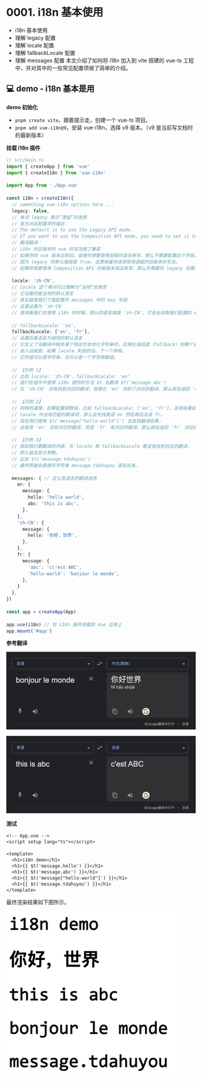 # 0001. i18n 基本使用

- i18n 基本使用
- 理解 legacy 配置
- 理解 locale 配置
- 理解 fallbackLocale 配置
- 理解 messages 配置
本文介绍了如何将 i18n 加入到 vite 搭建的 vue-ts 工程中，并对其中的一些常见配置项做了简单的介绍。

## 💻 demo - i18n 基本是用

**demo 初始化**

- `pnpm create vite`，跟着提示走，创建一个 vue-ts 项目。
- `pnpm add vue-i18n@9`，安装 vue-i18n，选择 v9 版本。（v9 是当前写文档时的最新版本）

**挂载 i18n 插件**

```ts
// src/main.ts
import { createApp } from 'vue'
import { createI18n } from 'vue-i18n'

import App from './App.vue'

const i18n = createI18n({
  // something vue-i18n options here ...
  legacy: false,
  // 单词 legacy 表示“遗留”的意思
  // 官方对此配置项的描述：
  // The default is to use the Legacy API mode.
  // If you want to use the Composition API mode, you need to set it to false.
  // 翻译翻译：
  // i18n 对旧版本的 vue 的写法做了兼容
  // 如果你的 vue 版本比较旧，或者你想要使用旧版的语法来写，那么不需要配置这个字段，
  // 因为 legacy 的默认值就是 true，这意味着你选择使用遗留的旧版本的写法。
  // 如果你想要使用 Composition API 的新版本语法来写，那么你需要将 legacy 设置为 false。

  locale: 'zh-CN',
  // locale 这个单词可以理解为“当地”的意思
  // 它设置的是当地的默认语言
  // 其实就是我们下面配置的 messages 中的 key 字段
  // 这里设置为 'zh-CN'
  // 意味着我们在使用 i18n 的时候，默认的语言就是 'zh-CN'，它会去读取我们配置的 message 中的内容。

  // fallbackLocale: 'en',
  fallbackLocale: ['en', 'fr'],
  // 设置后备语言为相同的默认语言
  // 它定义了当翻译中缺失某个特定的本地化字符串时，应用应该回退（fallback）到哪个语言环境。
  // 说人话就是，如果 lacale 失效的话，下一个用啥。
  // 它的值可以是字符串，也可以是一个字符串数组。

  // 【示例 1】
  // 比如 locale: 'zh-CN'，fallbackLocale: 'en'
  // 我们在组件中使用 i18n 提供的方法 $t 去翻译 $t('message.abc')
  // 在 'zh-CN' 没有找到对应的翻译，但是在 'en' 找到了对应的翻译，那么就会返回 'en' 对应的翻译。

  // 【示例 2】
  // 同样的道理，如果配置成数组，比如 fallbackLocale: ['en', 'fr']，这意味着如果
  // locale 中没有匹配的翻译项，那么会先找英语 en 然后再找法语 fr。
  // 现在我们使用 $t('message["hello-world"]') 去查找翻译结果，
  // 会发现 'en' 没有对应的翻译，但是 'fr' 有对应的翻译，那么就会返回 'fr' 对应的翻译。

  // 【示例 3】
  // 假如我们要翻译的内容，在 locale 和 fallbackLocale 都没有找到对应的翻译，
  // 那么就会显示参数。
  // 比如 $t('message.tdahuyou')
  // 最终界面会直接将字符串 message.tdahuyou 渲染出来。

  messages: { // 定义各语言的翻译消息
    en: {
      message: {
        hello: 'hello world',
        abc: 'this is abc',
      },
    },
    'zh-CN': {
      message: {
        hello: '你好，世界',
      },
    },
    fr: {
      message: {
        'abc': 'c\'est ABC',
        'hello-world': 'bonjour le monde',
      },
    }
  },
})

const app = createApp(App)

app.use(i18n) // 将 i18n 插件挂载到 Vue 应用上
app.mount('#app')
```

**参考翻译**

![](md-imgs/2024-10-04-16-03-37.png)

![](md-imgs/2024-10-04-16-03-41.png)

**测试**

```vue
<!-- App.vue -->
<script setup lang="ts"></script>

<template>
  <h1>i18n demo</h1>
  <h1>{{ $t('message.hello') }}</h1>
  <h1>{{ $t('message.abc') }}</h1>
  <h1>{{ $t('message["hello-world"]') }}</h1>
  <h1>{{ $t('message.tdahuyou') }}</h1>
</template>
```

最终渲染结果如下图所示。

![](md-imgs/2024-10-04-16-04-18.png)